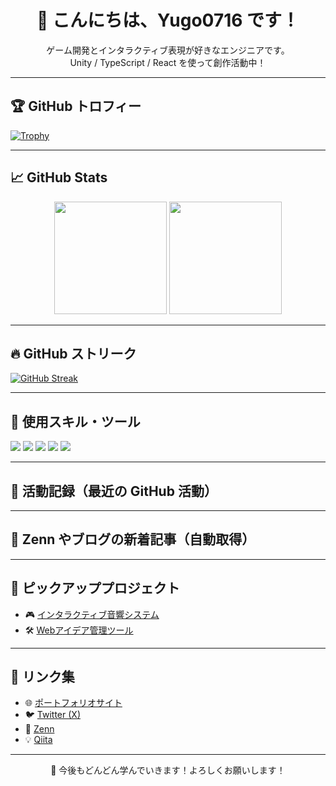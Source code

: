 <h1 align="center">👋 こんにちは、Yugo0716 です！</h1>
<p align="center">
  ゲーム開発とインタラクティブ表現が好きなエンジニアです。<br />
  Unity / TypeScript / React を使って創作活動中！
</p>

---

## 🏆 GitHub トロフィー

[![Trophy](https://github-profile-trophy.vercel.app/?username=Yugo0716&theme=gruvbox&column=4&margin-w=10&margin-h=15)](https://github.com/ryo-ma/github-profile-trophy)

---

## 📈 GitHub Stats

<div align="center">
  <img src="https://github-readme-stats.vercel.app/api?username=Yugo0716&show_icons=true&theme=tokyonight" height="180px"/>
  <img src="https://github-readme-stats.vercel.app/api/top-langs/?username=Yugo0716&layout=compact&theme=tokyonight&count_private=true" height="180px"/>
</div>

---

## 🔥 GitHub ストリーク

[![GitHub Streak](https://github-readme-streak-stats.herokuapp.com?user=Yugo0716&theme=tokyonight)](https://git.io/streak-stats)

---

## 🧠 使用スキル・ツール

<p>
  <img src="https://img.shields.io/badge/C%23-239120?style=flat&logo=c-sharp&logoColor=white" />
  <img src="https://img.shields.io/badge/TypeScript-3178c6?style=flat&logo=typescript&logoColor=white" />
  <img src="https://img.shields.io/badge/React-20232A?style=flat&logo=react&logoColor=61DAFB" />
  <img src="https://img.shields.io/badge/Unity-100000?style=flat&logo=unity&logoColor=white" />
  <img src="https://img.shields.io/badge/Python-3776AB?style=flat&logo=python&logoColor=white" />
</p>

---

## 📅 活動記録（最近の GitHub 活動）

<!-- GitHub Actions で自動更新が必要 -->
<!-- 以下の内容は https://github.com/Readme-Workflows/recent-activity を使用 -->
<!-- まだ未設定の場合はコメントアウト推奨 -->

<!--START_SECTION:activity-->
<!--RECENT_ACTIVITY:start-->
<!--ここに最近の活動が表示されます-->
<!--RECENT_ACTIVITY:end-->
<!--END_SECTION:activity-->

---

## 📝 Zenn やブログの新着記事（自動取得）

<!-- こちらも GitHub Actions で自動更新が必要です -->
<!-- 例: Qiita/Zenn フィードを使う Actions を別途設定 -->

<!--START_SECTION:blog-->
<!--最近のブログが表示されます-->
<!--END_SECTION:blog-->

---

## 📌 ピックアッププロジェクト

- 🎮 [インタラクティブ音響システム](https://github.com/Yugo0716/your-project)
- 🛠 [Webアイデア管理ツール](https://github.com/Yugo0716/your-other-project)

---

## 🔗 リンク集

- 🌐 [ポートフォリオサイト](https://your-portfolio-url.com)
- 🐦 [Twitter (X)](https://twitter.com/your-twitter-id)
- 🧠 [Zenn](https://zenn.dev/your-id)
- 💡 [Qiita](https://qiita.com/your-id)

---

<p align="center">🌱 今後もどんどん学んでいきます！よろしくお願いします！</p>
